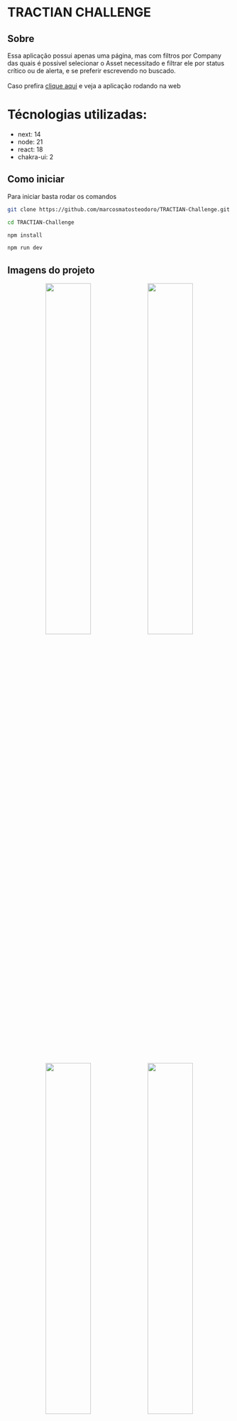 # TRACTIAN CHALLENGE
## Sobre
Essa aplicação possui apenas uma página, mas com filtros por Company das quais é possivel selecionar o Asset necessitado e filtrar ele por status crítico ou de alerta, e se preferir escrevendo no buscado.
<br>
<br>
Caso prefira [clique aqui](https://tractian-challenge-alpha.vercel.app/) e veja a aplicação rodando na web

# Técnologias utilizadas:
- next: 14
- node: 21
- react: 18
- chakra-ui: 2

## Como iniciar
Para iniciar basta rodar os comandos

```bash
git clone https://github.com/marcosmatosteodoro/TRACTIAN-Challenge.git

cd TRACTIAN-Challenge

npm install

npm run dev
```

## Imagens do projeto
<p align="center">
  <img src="https://github.com/marcosmatosteodoro/TRACTIAN-Challenge/docs/images/foto1.jpeg" width="45%" />
  <img src="https://github.com/marcosmatosteodoro/TRACTIAN-Challengedocs/docs/images/foto2.jpeg" width="45%" />
  <br>
  <img src="https://github.com/marcosmatosteodoro/TRACTIAN-Challengedocs/docs/images/foto3.jpeg" width="45%" />
  <img src="https://github.com/marcosmatosteodoro/TRACTIAN-Challengedocs/docs/images/foto4.jpeg" width="45%" />
  <br>
  <img src="https://github.com/marcosmatosteodoro/TRACTIAN-Challengedocs/docs/images/foto5.jpeg" width="45%" />
  <img src="https://github.com/marcosmatosteodoro/TRACTIAN-Challengedocs/docs/images/foto6.jpeg" width="45%" />
</p>

<!-- ## Video do projeto -->

## Pontos do melhorarias
- Cobrir 100% a aplicação de testes unitários
- Distribuir melhor as variáveis e métodos globais para os componentes, atualmente todos os compontens recebem o que eles precisam diretamente de page.tsx
- Retirar mais códigos dos componentes e colocar em hooks
- Reaproveitar mais código que foi criado em duplicidade
- Criar tema global e variantes para conter cores, fonts, espaçamentos e etc
- Apagar tudo do global.css que acabei esquecendo e codifiquei com ele